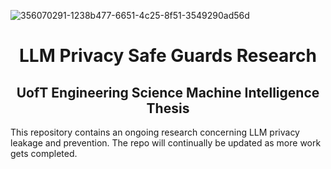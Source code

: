 ![356070291-1238b477-6651-4c25-8f51-3549290ad56d](https://github.com/user-attachments/assets/60689ee6-f68d-42ff-bd2e-e559c0b03620)


<div align="center">

# LLM Privacy Safe Guards Research
## UofT Engineering Science Machine Intelligence Thesis

</div>

This repository contains an ongoing research concerning LLM privacy leakage and prevention. The repo will continually be updated as more work gets completed.
